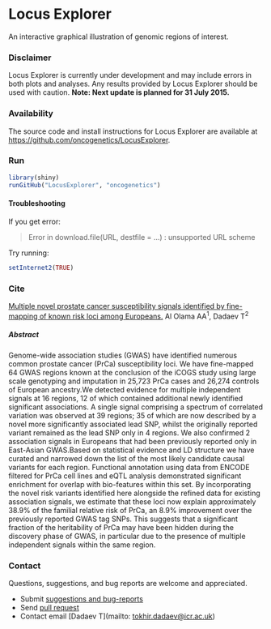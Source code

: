 Locus Explorer
=============
An interactive graphical illustration of genomic regions of interest.

### Disclaimer
Locus Explorer is currently under development and may include errors in both plots and analyses. Any results provided by Locus Explorer should be used with caution. **Note: Next update is planned for 31 July 2015.**

### Availability  
The source code and install instructions for Locus Explorer are available at https://github.com/oncogenetics/LocusExplorer.

### Run
```R
library(shiny)  
runGitHub("LocusExplorer", "oncogenetics")
```
#### Troubleshooting
If you get error:
> Error in download.file(URL, destfile = ...) : 
>   unsupported URL scheme

Try running:
```R
setInternet2(TRUE)
```

### Cite
[Multiple novel prostate cancer susceptibility signals identified by fine-mapping of known risk loci among Europeans.](http://www.ncbi.nlm.nih.gov/pubmed/26025378) Al Olama AA<sup>1</sup>, Dadaev T<sup>2</sup>
##### Abstract
Genome-wide association studies (GWAS) have identified numerous common prostate cancer (PrCa) susceptibility loci. We have fine-mapped 64 GWAS regions known at the conclusion of the iCOGS study using large scale genotyping and imputation in 25,723 PrCa cases and 26,274 controls of European ancestry.We detected evidence for multiple independent signals at 16 regions, 12 of which contained additional newly identified significant associations. A single signal comprising a spectrum of correlated variation was observed at 39 regions; 35 of which are now described by a novel more significantly associated lead SNP, whilst the originally reported variant remained as the lead SNP only in 4 regions. We also confirmed 2 association signals in Europeans that had been previously reported only in East-Asian GWAS.Based on statistical evidence and LD structure we have curated and narrowed down the list of the most likely candidate causal variants for each region. Functional annotation using data from ENCODE filtered for PrCa cell lines and eQTL analysis demonstrated significant enrichment for overlap with bio-features within this set. By incorporating the novel risk variants identified here alongside the refined data for existing association signals, we estimate that these loci now explain approximately 38.9% of the familial relative risk of PrCa, an 8.9% improvement over the previously reported GWAS tag SNPs. This suggests that a significant fraction of the heritability of PrCa may have been hidden during the discovery phase of GWAS, in particular due to the presence of multiple independent signals within the same region.

### Contact  
Questions, suggestions, and bug reports are welcome and appreciated. 
- Submit [suggestions and bug-reports](https://github.com/oncogenetics/LocusExplorer/issues)
- Send [pull request](https://github.com/oncogenetics/LocusExplorer/pulls)
- Contact email [Dadaev T](mailto: tokhir.dadaev@icr.ac.uk)
